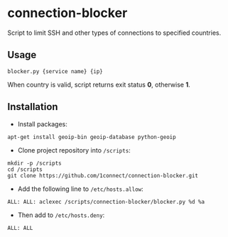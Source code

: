 # connection-blocker

Script to limit SSH and other types of connections to specified countries.

## Usage

```
blocker.py {service name} {ip}
```

When country is valid, script returns exit status **0**, otherwise **1**.

## Installation

* Install packages:

```
apt-get install geoip-bin geoip-database python-geoip
```

* Clone project repository into `/scripts`:

```
mkdir -p /scripts
cd /scripts
git clone https://github.com/1connect/connection-blocker.git
```

* Add the following line to `/etc/hosts.allow`:

```
ALL: ALL: aclexec /scripts/connection-blocker/blocker.py %d %a
```

* Then add to `/etc/hosts.deny`:
```
ALL: ALL
```
